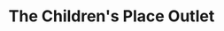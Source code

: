 ---
title: "The Children's Place Outlet"
url: /gilroy/the-childrens-place-outlet/
shop: Kleidung
---